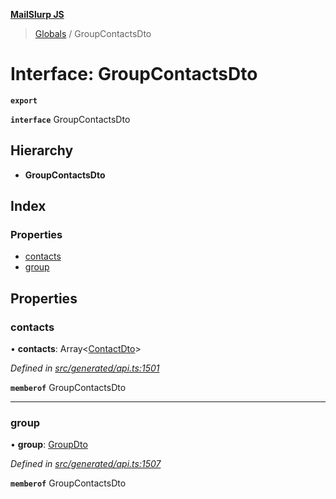 **[MailSlurp JS](../README.md)**

> [Globals](../README.md) / GroupContactsDto

# Interface: GroupContactsDto

**`export`** 

**`interface`** GroupContactsDto

## Hierarchy

* **GroupContactsDto**

## Index

### Properties

* [contacts](groupcontactsdto.md#contacts)
* [group](groupcontactsdto.md#group)

## Properties

### contacts

•  **contacts**: Array\<[ContactDto](contactdto.md)>

*Defined in [src/generated/api.ts:1501](https://github.com/mailslurp/mailslurp-client/blob/36fa2ad/src/generated/api.ts#L1501)*

**`memberof`** GroupContactsDto

___

### group

•  **group**: [GroupDto](groupdto.md)

*Defined in [src/generated/api.ts:1507](https://github.com/mailslurp/mailslurp-client/blob/36fa2ad/src/generated/api.ts#L1507)*

**`memberof`** GroupContactsDto
